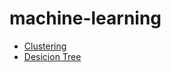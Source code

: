 # machine-learning

- [Clustering](https://github.com/honghyelim/machine-learning/blob/main/clustering.ipynb)
- [Desicion Tree](https://github.com/honghyelim/machine-learning/blob/main/Decision_Tree.ipynb)
